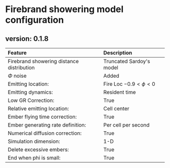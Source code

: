 <script type="text/x-mathjax-config">
  MathJax.Hub.Config({
    tex2jax: {
      inlineMath: [ ['$','$'], ["\\(","\\)"] ],
      processEscapes: true
    }
  });
</script>
<script src="https://cdn.mathjax.org/mathjax/latest/MathJax.js?config=TeX-AMS-MML_HTMLorMML" type="text/javascript"></script>

# Firebrand showering model configuration
## version: 0.1.8

|Feature|Description|
|:---|:---|
|Firebrand showering distance distribution |Truncated Sardoy's model|
|$\Phi$ noise                              |Added|
|Emitting location:                         |Fire Loc $-0.9<\phi<0$|
|Emitting dynamics:                          |Resident time|
|Low GR Correction:                          |True|
|Relative emitting location:                 |Cell center|
|Ember flying time correction:               |True|
|Ember generating rate definition:           |Per cell per second|
|Numerical diffusion correction:             |True|
|Simulation dimension:                       |1-D|
|Delete excessive embers:                    |True|
|End when phi is small:                      |True|
